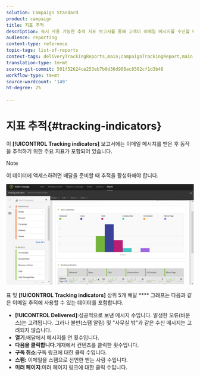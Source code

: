 ```yaml
---
solution: Campaign Standard
product: campaign
title: 지표 추적
description: 즉시 사용 가능한 추적 지표 보고서를 통해 고객이 이메일 메시지를 수신할 때의 행동에 대해 알아봅니다.
audience: reporting
content-type: reference
topic-tags: list-of-reports
context-tags: deliveryTrackingReports,main;campaignTrackingReport,main;programTrackingReport,main
translation-type: tm+mt
source-git-commit: 501f52624ce253eb7b0d36d908ac8502cf1d3b48
workflow-type: tm+mt
source-wordcount: '149'
ht-degree: 2%

---
```



# 지표 추적{#tracking-indicators}

이 **[!UICONTROL Tracking indicators]** 보고서에는 이메일 메시지를 받은 후 동작을 추적하기 위한 주요 지표가 포함되어 있습니다.

>[!NOTE]
>
>이 데이터에 액세스하려면 배달을 준비할 때 추적을 활성화해야 합니다.

![](assets/delivery_reports_2.png)

표 및 **[!UICONTROL Tracking indicators]** 상위 5개 배달 **** 그래프는 다음과 같은 이메일 추적에 사용할 수 있는 데이터를 포함합니다.

* **[!UICONTROL Delivered]**:성공적으로 보낸 메시지 수입니다. 발생한 오류(바운스)는 고려됩니다. 그러나 불만(스팸 알림) 및 &quot;사무실 밖&quot;과 같은 수신 메시지는 고려되지 않습니다.
* **열기**:배달에서 메시지를 연 횟수입니다.
* **다음을 클릭합니다**.게재에서 컨텐츠를 클릭한 횟수입니다.
* **구독 취소**:구독 링크에 대한 클릭 수입니다.
* **스팸:** 이메일을 스팸으로 선언한 받는 사람 수입니다.
* **미러 페이지**:미러 페이지 링크에 대한 클릭 수입니다.

